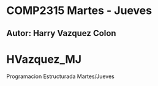 # COMP2315 Martes - Jueves
## Autor: Harry Vazquez Colon
# HVazquez_MJ
Programacion Estructurada Martes/Jueves
